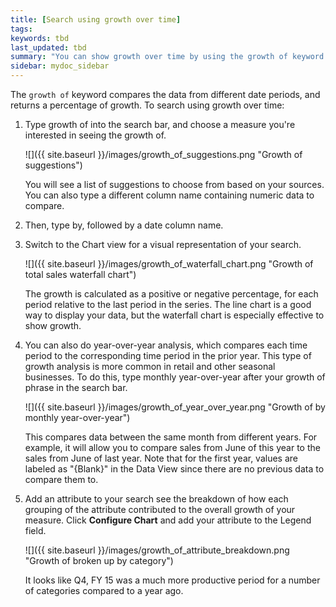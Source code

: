 ```yaml
---
title: [Search using growth over time]
tags:
keywords: tbd
last_updated: tbd
summary: "You can show growth over time by using the growth of keyword in your search. "
sidebar: mydoc_sidebar
---
```

The `growth of` keyword compares the data from different date periods, and returns a percentage of growth. To search using growth over time:

1. Type growth of into the search bar, and choose a measure you're interested in seeing the growth of.

     ![]({{ site.baseurl }}/images/growth_of_suggestions.png "Growth of suggestions")

    You will see a list of suggestions to choose from based on your sources. You can also type a different column name containing numeric data to compare.

2. Then, type by, followed by a date column name.
3. Switch to the Chart view for a visual representation of your search.

     ![]({{ site.baseurl }}/images/growth_of_waterfall_chart.png "Growth of  total sales waterfall chart")

    The growth is calculated as a positive or negative percentage, for each period relative to the last period in the series. The line chart is a good way to display your data, but the waterfall chart is especially effective to show growth.

4. You can also do year-over-year analysis, which compares each time period to the corresponding time period in the prior year. This type of growth analysis is more common in retail and other seasonal businesses. To do this, type monthly year-over-year after your growth of phrase in the search bar.

     ![]({{ site.baseurl }}/images/growth_of_year_over_year.png "Growth of by monthly year-over-year")

    This compares data between the same month from different years. For example, it will allow you to compare sales from June of this year to the sales from June of last year. Note that for the first year, values are labeled as "\{Blank\}" in the Data View since there are no previous data to compare them to.

5. Add an attribute to your search see the breakdown of how each grouping of the attribute contributed to the overall growth of your measure. Click **Configure Chart** and add your attribute to the Legend field.

     ![]({{ site.baseurl }}/images/growth_of_attribute_breakdown.png "Growth of broken up by category")

    It looks like Q4, FY 15 was a much more productive period for a number of categories compared to a year ago.
